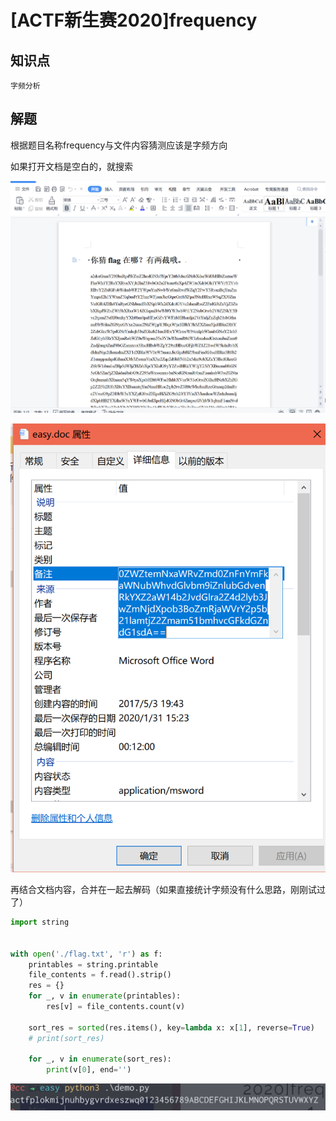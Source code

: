 # [ACTF新生赛2020]frequency

## 知识点

`字频分析`

## 解题

根据题目名称frequency与文件内容猜测应该是字频方向

如果打开文档是空白的，就搜索

![](./img/103-1.png)

![](./img/103-2.png)

再结合文档内容，合并在一起去解码（如果直接统计字频没有什么思路，刚刚试过了）

```python
import string


with open('./flag.txt', 'r') as f:
    printables = string.printable
    file_contents = f.read().strip()
    res = {}
    for _, v in enumerate(printables):
        res[v] = file_contents.count(v)

    sort_res = sorted(res.items(), key=lambda x: x[1], reverse=True)
    # print(sort_res)
    
    for _, v in enumerate(sort_res):
        print(v[0], end='')
```

![](./img/[ACTF新生赛2020]frequency-1.png)


